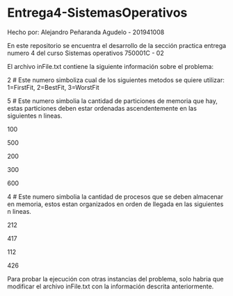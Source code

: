 # Entrega4-SistemasOperativos

Hecho por: Alejandro Peñaranda Agudelo - 201941008

En este repositorio se encuentra el desarrollo de la sección practica entrega numero 4 del curso Sistemas operativos 750001C - 02

El archivo inFile.txt contiene la siguiente información sobre el problema:

2 # Este numero simboliza cual de los siguientes metodos se quiere utilizar: 1=FirstFit, 2=BestFit, 3=WorstFit

5 # Este numero simbolia la cantidad de particiones de memoria que hay, estas particiones deben estar ordenadas ascendentemente en las siguientes n lineas.

100

500

200

300

600

4 #  Este numero simbolia la cantidad de procesos que se deben almacenar en memoria, estos estan organizados en orden de llegada en las siguientes n lineas.

212

417

112

426

Para probar la ejecución con otras instancias del problema, solo habria que modificar el archivo inFile.txt con la información descrita anteriormente.
